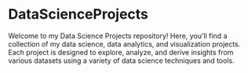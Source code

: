 # DataScienceProjects
Welcome to my Data Science Projects repository! Here, you'll find a collection of my data science, data analytics, and visualization projects. Each project is designed to explore, analyze, and derive insights from various datasets using a variety of data science techniques and tools.
